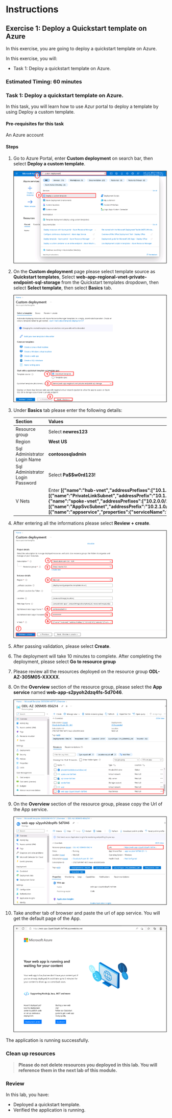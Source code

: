 # Instructions

## Exercise 1: Deploy a Quickstart template on Azure 

In this exercise, you are going to deploy a quickstart template on Azure. 

In this exercise, you will:

+ Task 1: Deploy a quickstart template on Azure.

### Estimated Timing: 60 minutes

### Task 1: Deploy a quickstart template on Azure.

In this task, you will learn how to use Azur portal to deploy a template by using Deploy a custom template.

#### Pre-requisites for this task

An Azure account

#### Steps

1. Go to Azure Portal, enter **Custom deployment** on search bar, then select **Deploy a custom template**.

    ![img](../media/depl1.png)

2. On the **Custom deployment** page please select template source as **Quickstart templates**, Select **web-app-regional-vnet-private-endpoint-sql-storage** from the Quickstart templates dropdown, then select **Select template**, then select **Basics** tab.

    ![img](../media/depl2a.png)

3. Under **Basics** tab please enter the following details:

    | Section | Values |
    | ------- | ------ |
    | Resource group | Select **newres123** |
    | Region |  **West US** |
    | Sql Administrator Login Name | **contososqladmin** |
    | Sql Administrator Login Password | Select **Pa$$w0rd123!** |
    | V Nets | Enter **[{"name":"hub-vnet","addressPrefixes":["10.1.0.0/16"],"subnets":[{"name":"PrivateLinkSubnet","addressPrefix":"10.1.1.0/24","udrName":null,"nsgName":null,"delegations":null,"privateEndpointNetworkPolicies":"Disabled","privateLinkServiceNetworkPolicies":"Enabled"}]},{"name":"spoke-vnet","addressPrefixes":["10.2.0.0/16"],"subnets":[{"name":"AppSvcSubnet","addressPrefix":"10.2.1.0/24","udrName":null,"nsgName":null,"privateEndpointNetworkPolicies":"Enabled","privateLinkServiceNetworkPolicies":"Enabled","delegations":[{"name":"appservice","properties":{"serviceName":"Microsoft.Web/serverFarms"}}]}]}]** |
    
    
 4. After entering all the informations please select **Review + create**.    
    
    ![img](../media/depl4a.png)      

5. After passing validation, please select **Create**.

6. The deployment will take 10 minutes to complete. After completing the deployment, please select **Go to resource group**

7. Please review all the resources deployed on the resource group **ODL-AZ-305M05-XXXXX**.

8. On the **Overview** section of the resource group, please select the **App service** named **web-app-s2pyoh2dzq4fs-5d7046**.

    ![img](../media/depl5.png)

9. On the **Overview** section of the  resource group, please copy the Url of the App service.

    ![img](../media/depl6.png)

10. Take another tab of browser and paste the url of app service. You will get the default page of the App.

    ![img](../media/depl7.png)

The application is running successfully.

### Clean up resources

>**Please do not delete resources you deployed in this lab. You will reference them in the next lab of this module.**

### Review

In this lab, you have:

   - Deployed a quickstart template.
   - Verified the application is running.
    
